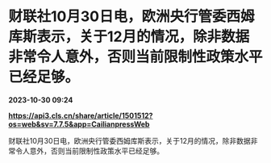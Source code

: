 # 财联社10月30日电，欧洲央行管委西姆库斯表示，关于12月的情况，除非数据非常令人意外，否则当前限制性政策水平已经足够。

**2023-10-30 09:24**

**https://api3.cls.cn/share/article/1501512?os=web&sv=7.7.5&app=CailianpressWeb**

财联社10月30日电，欧洲央行管委西姆库斯表示，关于12月的情况，除非数据非常令人意外，否则当前限制性政策水平已经足够。